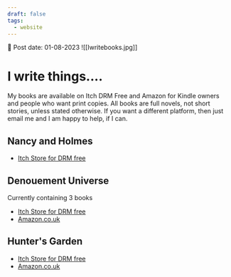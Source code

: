 ```yaml
---
draft: false
tags:
  - website
---
```


📆 Post date: 01-08-2023
![[Iwritebooks.jpg]]

# I write things....

My books are available on Itch DRM Free and Amazon for Kindle owners and people who want print copies. All books are full novels, not short stories, unless stated otherwise. If you want a different platform, then just email me and I am happy to help, if I can.

## Nancy and Holmes

- [Itch Store for DRM free](https://hexdsl.itch.io/)

## Denouement Universe

Currently containing 3 books

- [Itch Store for DRM free](https://hexdsl.itch.io/denouement1/)
- [Amazon.co.uk](https://www.amazon.co.uk/dp/B0B4FG4YFF)

## Hunter's Garden

- [Itch Store for DRM free](https://hexdsl.itch.io/hunters-garden)
- [Amazon.co.uk](https://www.amazon.co.uk/dp/B09NMDSQ1K)
